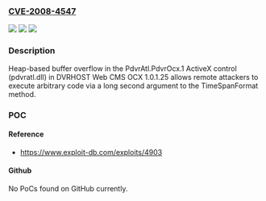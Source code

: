 ### [CVE-2008-4547](https://cve.mitre.org/cgi-bin/cvename.cgi?name=CVE-2008-4547)
![](https://img.shields.io/static/v1?label=Product&message=n%2Fa&color=blue)
![](https://img.shields.io/static/v1?label=Version&message=n%2Fa&color=blue)
![](https://img.shields.io/static/v1?label=Vulnerability&message=n%2Fa&color=brighgreen)

### Description

Heap-based buffer overflow in the PdvrAtl.PdvrOcx.1 ActiveX control (pdvratl.dll) in DVRHOST Web CMS OCX 1.0.1.25 allows remote attackers to execute arbitrary code via a long second argument to the TimeSpanFormat method.

### POC

#### Reference
- https://www.exploit-db.com/exploits/4903

#### Github
No PoCs found on GitHub currently.

